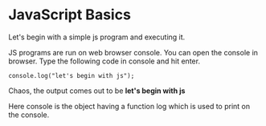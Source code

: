 # JavaScript Basics

Let's begin with a simple js program and executing it.

JS programs are run on web browser console. You can open the console in browser.
Type the following code in console and hit enter.

```
console.log("let's begin with js");

```

Chaos, the output comes out to be **let's begin with js**

Here console is the object having a function log which is used to print on the console.




